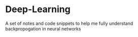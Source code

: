 # Deep-Learning
A set of notes and code snippets to help me fully understand backpropogation in neural networks
